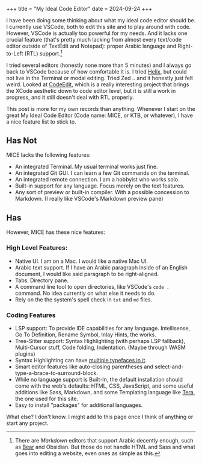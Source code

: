 +++
title = "My Ideal Code Editor"
date = 2024-09-24
+++

I have been doing some thinking about what my ideal code editor should be. I currently use VSCode, both to edit this site and to play around with code. However, VSCode is actually too powerful for my needs. And it lacks one crucial feature (that's pretty much lacking from almost every text/code editor outside of TextEdit and Notepad): proper Arabic language and Right-to-Left (RTL) support.[^rtl]

[^rtl]: There are *Markdown* editors that support Arabic decently enough, such as [Bear](https://bear.app) and Obsidian. But those do not handle HTML and Sass and what goes into editing a website, even ones as simple as this.

I tried several editors (honestly none more than 5 minutes) and I always go back to VSCode because of how comfortable it is. I tried [Helix](https://helix-editor.com), but could not live in the Terminal or modal editing. Tried Zed .. and it honestly just felt weird. Looked at [CodeEdit](https://www.codeedit.app), which is a really interesting project that brings the XCode aesthetic down to code editor level, but it is still a work in progress, and it still doesn't deal with RTL properly.

This post is more for my own records than anything. Whenever I start on the great My Ideal Code Editor (Code name: MICE, or KTB, or whatever), I have a nice feature list to stick to.

## Has Not

MICE lacks the following features:

- An integrated Terminal. My usual terminal works just fine.
- An integrated Git GUI. I can learn a few Git commands on the terminal.
- An integrated remote connection. I am a hobbyist who works solo.
- Built-in support for any language. Focus merely on the text features.
- Any sort of preview or built-in compiler. With a possible concession to Markdown. (I really like VSCode's Markdown preview pane)

## Has

However, MICE has these nice features:

### High Level Features:
- Native UI. I am on a Mac. I would like a native Mac UI.
- Arabic text support. If I have an Arabic paragraph inside of an English document, I would like said paragraph to be right-aligned.
- Tabs. Directory pane. 
- A command line tool to open directories, like VSCode's `code .` command. No idea currently on what else it needs to do.
- Rely on the the system's spell check in `txt` and `md` files.

### Coding Features
- LSP support: To provide IDE capabilities for any language. Intellisense, Go To Definition, Rename Symbol, Inlay Hints, the works.
- Tree-Sitter support: Syntax Highlighting (with perhaps LSP fallback), Multi-Cursor stuff, Code folding, Indentation. (Maybe through WASM plugins)
- Syntax Highlighting can have [multiple typefaces in it](https://monaspace.githubnext.com). 
- Smart editor features like auto-closing parentheses and select-and-type-a-brace-to-surround-block.
- While no language support is Built-In, the default installation should come with the web's defaults: HTML, CSS, JavaScript, and some useful additions like Sass, Markdown, and some Templating language like [Tera](https://keats.github.io/tera/), the one used for this site.
- Easy to install "packages" for additional languages.

What else? I don't know. I might add to this page once I think of anything or start any project.
